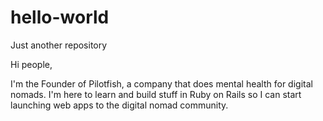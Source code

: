 # hello-world
Just another repository

Hi people,

I'm the Founder of Pilotfish, a company that does mental health for digital nomads. I'm here to learn and build stuff in Ruby on Rails so I can start launching web apps to the digital nomad community.
